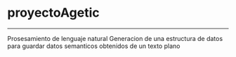 # proyectoAgetic 
------------------------
Prosesamiento de lenguaje natural
Generacion de una estructura de datos para guardar datos semanticos obtenidos de un texto plano
